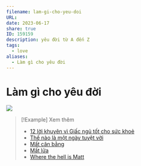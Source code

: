 ```yaml
---
filename: lam-gi-cho-yeu-doi
URL: 
date: 2023-06-17
share: true
ID: 159159
description: yêu đời từ A đến Z
tags:
  - love
aliases:
  - Làm gì cho yêu đời
---
```


# Làm gì cho yêu đời
![](https://i.imgur.com/gGsdMMt.jpg)

> [!Example] Xem thêm
> - [12 lời khuyên vì Giấc ngủ tốt cho sức khoẻ](./12-loi-khuyen-vi-giac-ngu-tot-cho-suc-khoe.md)
> - [Thế nào là một ngày tuyệt vời](./the-nao-la-mot-ngay-tuyet-voi.md)
> - [Mất cân bằng](./mat-can-bang.md)
> - [Mất lửa](./mat-lua.md)
> - [Where the hell is Matt](./where-the-hell-is-matt.md)